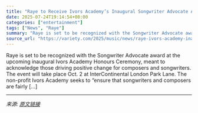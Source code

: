 ```yaml
---
title: "Raye to Receive Ivors Academy’s Inaugural Songwriter Advocate Award"
date: 2025-07-24T19:14:54+08:00
categories: ["entertainment"]
tags: ["News", "Raye"]
summary: "Raye is set to be recognized with the Songwriter Advocate award at the upcoming inaugural Ivors Academy Honours Ceremony, meant to acknowledge those driving positive change for composers and songwrite"
source_url: "https://variety.com/2025/music/news/raye-ivors-academy-inaugural-songwriter-advocate-award-1236469357/"
---
```


Raye is set to be recognized with the Songwriter Advocate award at the upcoming inaugural Ivors Academy Honours Ceremony, meant to acknowledge those driving positive change for composers and songwriters. The event will take place Oct. 2 at InterContinental London Park Lane. The non-profit Ivors Academy seeks to “ensure that songwriters and composers are fairly [&#8230;]

---

*来源: [原文链接](https://variety.com/2025/music/news/raye-ivors-academy-inaugural-songwriter-advocate-award-1236469357/)*
